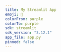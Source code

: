 ```yaml
---
title: My Streamlit App
emoji: 🤖
colorFrom: purple
colorTo: purple
sdk: streamlit
sdk_version: "3.12.1"
app_file: app.py
pinned: false
---
```


